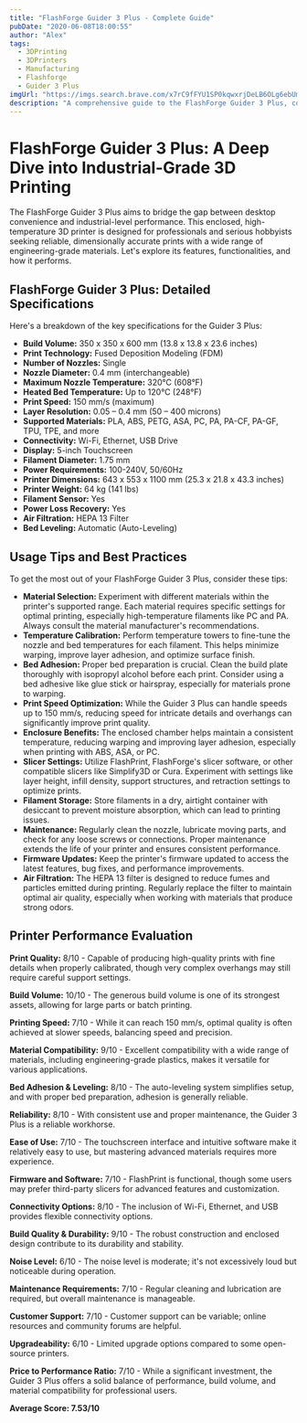 ```yaml
---
title: "FlashForge Guider 3 Plus - Complete Guide"
pubDate: "2020-06-08T18:00:55"
author: "Alex"
tags:
  - 3DPrinting
  - 3DPrinters
  - Manufacturing
  - Flashforge
  - Guider 3 Plus
imgUrl: "https://imgs.search.brave.com/x7rC9fFYU1SP0kqwxrjDeLB6OLg6ebUm5HvRdwQd8U0/rs:fit:860:0:0:0/g:ce/aHR0cHM6Ly9jZG4u/aWRlYWxvLmNvbS9m/b2xkZXIvUHJvZHVj/dC8yMDIyMjQvNy8y/MDIyMjQ3OTQvczFf/cHJvZHVrdGJpbGRf/bWF4L2ZsYXNoZm9y/Z2UtZ3VpZGVyLTMt/cGx1cy5qcGc"
description: "A comprehensive guide to the FlashForge Guider 3 Plus, covering specifications, usage tips, and comparisons with similar products."
---
```


# FlashForge Guider 3 Plus: A Deep Dive into Industrial-Grade 3D Printing

The FlashForge Guider 3 Plus aims to bridge the gap between desktop convenience and industrial-level performance. This enclosed, high-temperature 3D printer is designed for professionals and serious hobbyists seeking reliable, dimensionally accurate prints with a wide range of engineering-grade materials. Let's explore its features, functionalities, and how it performs.

## FlashForge Guider 3 Plus: Detailed Specifications

Here's a breakdown of the key specifications for the Guider 3 Plus:

*   **Build Volume:** 350 x 350 x 600 mm (13.8 x 13.8 x 23.6 inches)
*   **Print Technology:** Fused Deposition Modeling (FDM)
*   **Number of Nozzles:** Single
*   **Nozzle Diameter:** 0.4 mm (interchangeable)
*   **Maximum Nozzle Temperature:** 320°C (608°F)
*   **Heated Bed Temperature:** Up to 120°C (248°F)
*   **Print Speed:** 150 mm/s (maximum)
*   **Layer Resolution:** 0.05 – 0.4 mm (50 – 400 microns)
*   **Supported Materials:** PLA, ABS, PETG, ASA, PC, PA, PA-CF, PA-GF, TPU, TPE, and more
*   **Connectivity:** Wi-Fi, Ethernet, USB Drive
*   **Display:** 5-inch Touchscreen
*   **Filament Diameter:** 1.75 mm
*   **Power Requirements:** 100-240V, 50/60Hz
*   **Printer Dimensions:** 643 x 553 x 1100 mm (25.3 x 21.8 x 43.3 inches)
*   **Printer Weight:** 64 kg (141 lbs)
*   **Filament Sensor:** Yes
*   **Power Loss Recovery:** Yes
*   **Air Filtration:** HEPA 13 Filter
*   **Bed Leveling:** Automatic (Auto-Leveling)

## Usage Tips and Best Practices

To get the most out of your FlashForge Guider 3 Plus, consider these tips:

*   **Material Selection:** Experiment with different materials within the printer's supported range. Each material requires specific settings for optimal printing, especially high-temperature filaments like PC and PA. Always consult the material manufacturer's recommendations.
*   **Temperature Calibration:** Perform temperature towers to fine-tune the nozzle and bed temperatures for each filament. This helps minimize warping, improve layer adhesion, and optimize surface finish.
*   **Bed Adhesion:** Proper bed preparation is crucial. Clean the build plate thoroughly with isopropyl alcohol before each print. Consider using a bed adhesive like glue stick or hairspray, especially for materials prone to warping.
*   **Print Speed Optimization:** While the Guider 3 Plus can handle speeds up to 150 mm/s, reducing speed for intricate details and overhangs can significantly improve print quality.
*   **Enclosure Benefits:** The enclosed chamber helps maintain a consistent temperature, reducing warping and improving layer adhesion, especially when printing with ABS, ASA, or PC.
*   **Slicer Settings:** Utilize FlashPrint, FlashForge's slicer software, or other compatible slicers like Simplify3D or Cura. Experiment with settings like layer height, infill density, support structures, and retraction settings to optimize prints.
*   **Filament Storage:** Store filaments in a dry, airtight container with desiccant to prevent moisture absorption, which can lead to printing issues.
*   **Maintenance:** Regularly clean the nozzle, lubricate moving parts, and check for any loose screws or connections. Proper maintenance extends the life of your printer and ensures consistent performance.
*   **Firmware Updates:** Keep the printer's firmware updated to access the latest features, bug fixes, and performance improvements.
*   **Air Filtration:** The HEPA 13 filter is designed to reduce fumes and particles emitted during printing. Regularly replace the filter to maintain optimal air quality, especially when working with materials that produce strong odors.

## Printer Performance Evaluation

**Print Quality:** 8/10 - Capable of producing high-quality prints with fine details when properly calibrated, though very complex overhangs may still require careful support settings.

**Build Volume:** 10/10 - The generous build volume is one of its strongest assets, allowing for large parts or batch printing.

**Printing Speed:** 7/10 - While it can reach 150 mm/s, optimal quality is often achieved at slower speeds, balancing speed and precision.

**Material Compatibility:** 9/10 - Excellent compatibility with a wide range of materials, including engineering-grade plastics, makes it versatile for various applications.

**Bed Adhesion & Leveling:** 8/10 - The auto-leveling system simplifies setup, and with proper bed preparation, adhesion is generally reliable.

**Reliability:** 8/10 - With consistent use and proper maintenance, the Guider 3 Plus is a reliable workhorse.

**Ease of Use:** 7/10 - The touchscreen interface and intuitive software make it relatively easy to use, but mastering advanced materials requires more experience.

**Firmware and Software:** 7/10 - FlashPrint is functional, though some users may prefer third-party slicers for advanced features and customization.

**Connectivity Options:** 8/10 - The inclusion of Wi-Fi, Ethernet, and USB provides flexible connectivity options.

**Build Quality & Durability:** 9/10 - The robust construction and enclosed design contribute to its durability and stability.

**Noise Level:** 6/10 - The noise level is moderate; it's not excessively loud but noticeable during operation.

**Maintenance Requirements:** 7/10 - Regular cleaning and lubrication are required, but overall maintenance is manageable.

**Customer Support:** 7/10 - Customer support can be variable; online resources and community forums are helpful.

**Upgradeability:** 6/10 - Limited upgrade options compared to some open-source printers.

**Price to Performance Ratio:** 7/10 - While a significant investment, the Guider 3 Plus offers a solid balance of performance, build volume, and material compatibility for professional users.

**Average Score: 7.53/10**
